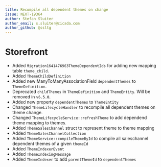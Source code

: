 ```yaml
---
title: Recompile all dependent themes on change
issue: NEXT-19364
author: Stefan Sluiter
author_email: s.sluiter@cicada.com
author_github: @ssltg
---
```

# Storefront
* Added `Migration1641476963ThemeDependentIds` for adding new mapping table `theme_child`.
* Added `ThemeChildDefinition`
* Added new ManyToManyAssociationField `dependentThemes` to `ThemeDefinition`.
* Deprecated `childThemes` in `ThemeDefinition` and `ThemeEntity`. Will be removed in `v6.5.0`.
* Added new property `dependentThemes` to `ThemeEntity`
* Changed `ThemeLifecycleHandler` to recompile all dependent themes on theme change.
* Changed `ThemeLifecycleService::refreshTheme` to add dependend theme mapping to themes.
* Added `ThemeSalesChannel` struct to represent theme to theme mapping
* Added `ThemeSalesChannelCollection`
* Added `ThemeService::compileThemeById` to compile all saleschannel dependent themes of a given `themeId`
* Added `ThemeIndexerEvent`
* Added `ThemeIndexingMessage`
* Added `ThemeIndexer` to add `parentThemeId` to `dependentThemes`
